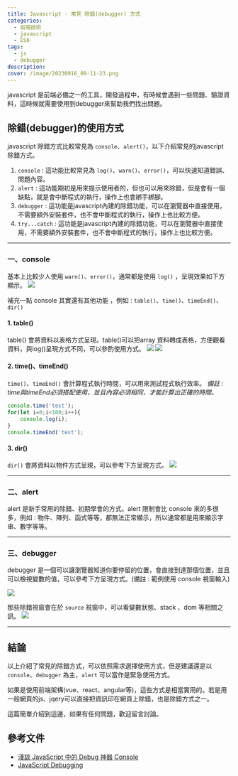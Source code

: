 ```yaml
---
title: Javascript - 常見 除錯(debugger) 方式
categories: 
  - 前端技術
  - javascript
  - ES6 
tags: 
  - js
  - debugger
description:
cover: /image/20230916_09-11-23.png
---
```


javascript 是前端必備之一的工具，開發過程中，有時候會遇到一些問題、驗證資料，這時候就需要使用到debugger來幫助我們找出問題。

## 除錯(debugger)的使用方式
javascript 除錯方式比較常見為 ```console```、```alert()```，以下介紹常見的javascript 除錯方式。

1. ```console``` : 這功能比較常見為 ```log()```、```warn()```、```error()```，可以快速知道錯誤、問題內容。
2. ```alert``` : 這功能期初是用來提示使用者的，但也可以用來除錯，但是會有一個缺點，就是會中斷程式的執行，操作上也會綁手綁腳。
3. ```debugger``` : 這功能是javascript內建的除錯功能，可以在瀏覽器中直接使用，不需要額外安裝套件，也不會中斷程式的執行，操作上也比較方便。
4. ```try...catch``` : 這功能是javascript內建的除錯功能，可以在瀏覽器中直接使用，不需要額外安裝套件，也不會中斷程式的執行，操作上也比較方便。

---
### 一、console
基本上比較少人使用 ```warn()```、```error()```，通常都是使用 ```log()``` ，呈現效果如下方顯示。
![](/image/20230916_09-11-23.png)

補充一點 console 其實還有其他功能 ，例如 : ```table()```、```time()```、```timeEnd()```、```dir()```

#### 1. table()
table() 會將資料以表格方式呈現。table()可以把array 資料轉成表格，方便觀看資料，與log()呈現方式不同，可以參酌使用方式。
![](/image/20230916_09-16-23.png)
![](/image/20230916_09-17-47.png)


#### 2. time()、timeEnd()
```time()```、```timeEnd()``` 會計算程式執行時間，可以用來測試程式執行效率。
*備註 : time與timeEnd必須搭配使用，並且內容必須相同，才能計算出正確的時間。*
```js
console.time('test');
for(let i=0;i<100;i++){
    console.log(i);
}
console.timeEnd('test');
```

#### 3. dir()
```dir()``` 會將資料以物件方式呈現，可以參考下方呈現方式。
![](/image/20230916_09-24-09.png)


---
### 二、alert
alert 是新手常用的除錯、初期學會的方式。alert 限制會比 console 來的多很多，例如 : 物件、陣列、函式等等，都無法正常顯示，所以通常都是用來顯示字串、數字等等。

---
### 三、debugger
debugger 是一個可以讓瀏覽器知道你要停留的位置，會直接到達那個位置，並且可以檢視變數的值，可以參考下方呈現方式。(備註 : 範例使用 console 視窗輸入)

![](/image/20230916_09-59-40.png)

那些除錯視窗會在於 ```source``` 視窗中，可以看變數狀態、stack 、dom 等相關之訊。
![](/image/20230916_10-00-35.png)



---
## 結論
以上介紹了常見的除錯方式，可以依照需求選擇使用方式，但是建議還是以 ```console```、```debugger``` 為主，```alert``` 可以當作是緊急使用方式。

如果是使用前端架構(vue、react、angular等)，這些方式是相當實用的。若是用一般網頁的js、jqery可以直接把資訊印在網頁上除錯，也是除錯方式之一。

這篇簡單介紹到這邊，如果有任何問題，歡迎留言討論。


## 參考文件
- [淺談 JavaScript 中的 Debug 神器 Console](https://israynotarray.com/javascript/20200313/3743352418/)
- [JavaScript Debugging](https://www.w3schools.com/js/js_debugging.asp)

